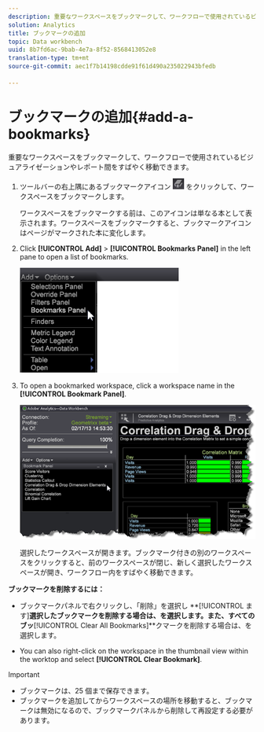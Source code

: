```yaml
---
description: 重要なワークスペースをブックマークして、ワークフローで使用されているビジュアライゼーションやレポート間をすばやく移動できます。
solution: Analytics
title: ブックマークの追加
topic: Data workbench
uuid: 8b7fd6ac-9bab-4e7a-8f52-8568413052e8
translation-type: tm+mt
source-git-commit: aec1f7b14198cdde91f61d490a235022943bfedb

---
```



# ブックマークの追加{#add-a-bookmarks}

重要なワークスペースをブックマークして、ワークフローで使用されているビジュアライゼーションやレポート間をすばやく移動できます。

1. ツールバーの右上隅にあるブックマークアイコン ![](assets/bookmark_icon.png) をクリックして、ワークスペースをブックマークします。

   ワークスペースをブックマークする前は、このアイコンは単なる本として表示されます。ワークスペースをブックマークすると、ブックマークアイコンはページがマークされた本に変化します。

1. Click **[!UICONTROL Add]** > **[!UICONTROL Bookmarks Panel]** in the left pane to open a list of bookmarks.

   ![](assets/bookmarks_panel.png)

1. To open a bookmarked workspace, click a workspace name in the **[!UICONTROL Bookmark Panel]**.

   ![](assets/bookmarks_panel_left.png)

   選択したワークスペースが開きます。ブックマーク付きの別のワークスペースをクリックすると、前のワークスペースが閉じ、新しく選択したワークスペースが開き、ワークフロー内をすばやく移動できます。

**ブックマークを削除するには：**

* ブックマークパネルで右クリックし、「削除」を選択し **[!UICONTROL ます<bookmark title>]**選択したブックマークを削除する場合は、を選択します。また、すべてのブッ&#x200B;**[!UICONTROL Clear All Bookmarks]**クマークを削除する場合は、を選択します。

* You can also right-click on the workspace in the thumbnail view within the worktop and select **[!UICONTROL Clear Bookmark]**.

>[!IMPORTANT]
>
>* ブックマークは、25 個まで保存できます。
>* ブックマークを追加してからワークスペースの場所を移動すると、ブックマークは無効になるので、ブックマークパネルから削除して再設定する必要があります。
>




